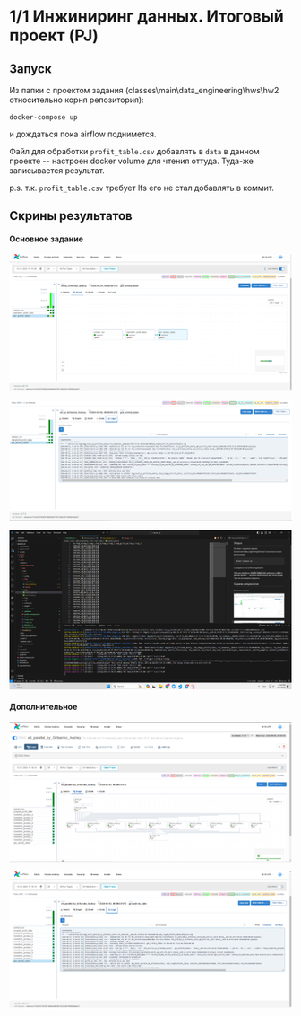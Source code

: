 # 1/1   Инжиниринг данных. Итоговый проект (PJ)

## Запуск

Из папки с проектом задания (classes\main\data_engineering\hws\hw2 относительно корня репозитория):
```
docker-compose up
```
и дождаться пока airflow поднимется. 

Файл для обработки ```profit_table.csv``` добавлять в ```data``` в данном проекте -- настроен docker volume для чтения оттуда. Туда-же записывается результат.

p.s. т.к. ```profit_table.csv``` требует lfs его не стал добавлять в коммит.

## Скрины результатов

#### Основное задание
![alt text](imgs/image.png)

![alt text](imgs/image-1.png)

![alt text](imgs/image-2.png)

#### Дополнительное

![alt text](imgs/image-3.png)

![alt text](imgs/image-4.png)